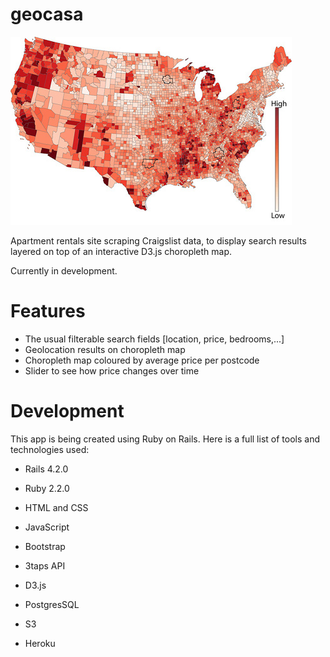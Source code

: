 geocasa
======

![alt text](https://raw.githubusercontent.com/DoctorFactorial/geocasa/master/app/assets/images/choropleth-map.jpg "Example of image output")

Apartment rentals site scraping Craigslist data, to display search results layered on top of an interactive D3.js choropleth map.

Currently in development.

# Features

- The usual filterable search fields [location, price, bedrooms,...]
- Geolocation results on choropleth map
- Choropleth map coloured by average price per postcode
- Slider to see how price changes over time 

# Development

This app is being created using Ruby on Rails. Here is a full list of tools and technologies used:

- Rails 4.2.0
- Ruby 2.2.0
- HTML and CSS
- JavaScript
- Bootstrap
- 3taps API
- D3.js

- PostgresSQL
- S3
- Heroku
